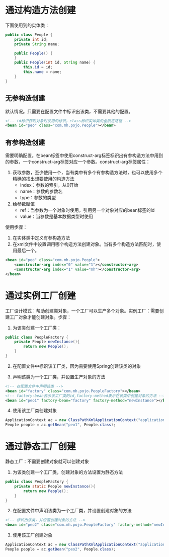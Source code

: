 # 通过构造方法创建
下面使用到的实体类：
```java
public class People {
    private int id;
    private String name;

    public People() {
    }
    public People(int id, String name) {
        this.id = id;
        this.name = name;
    }
}
```
## 无参构造创建
默认情况。只需要在配置文件中标识出该类，不需要其他的配置。
```xml
<!-- id标识获取对象时使用的标识，class标识实体类的全限定路径 -->
<bean id="peo" class="com.mh.pojo.People"></bean>
```
## 有参构造创建
需要明确配置。在bean标签中使用construct-arg标签标识出有参构造方法中用到的参数，一个construct-arg标签对应一个参数。construct-arg标签属性：
1. 获取参数，至少使用一个，当有类中有多个有参构造方法时，也可以使用多个精确的找出想要使用的构造方法
    * index：参数的索引，从0开始
    * name：参数的参数名
    * type：参数的类型
2. 给参数赋值
    * ref：当参数为一个对象时使用，引用另一个对象对应的bean标签的id
    * value：当参数是基本数据类型时使用

使用步骤：
1. 在实体类中定义有参构造方法
2. 在xml文件中设置调用哪个构造方法创建对象。当有多个构造方法匹配时，使用最后一个。
```xml
<bean id="peo" class="com.mh.pojo.People">
    <constructor-arg index="0" value="1"></constructor-arg>
    <constructor-arg index="1" value="mh"></constructor-arg>
</bean>
```

# 通过实例工厂创建
工厂设计模式：帮助创建类对象，一个工厂可以生产多个对象。实例工厂：需要创建工厂对象才能创建对象。步骤：
1. 为该类创建一个工厂类：
```java
public class PeopleFactory {
    private People newInstance(){
        return new People();
    }
}
```
2. 在配置文件中标识该工厂类，因为需要使用Spring创建该类的对象

3. 声明该类为一个工厂类，并设置生产对象的方法
```xml
<!-- 在配置文件中声明该类 -->
<bean id="factory" class="com.mh.pojo.PeopleFactory"></bean>
<!-- factory-bean表示该工厂类的id,factory-method表示在该类中创建对象的方法 -->
<bean id="peo1" factory-bean="factory" factory-method="newInstance"></bean>
```
4. 使用该工厂类创建对象
```java
ApplicationContext ac = new ClassPathXmlApplicationContext("applicationContext.xml");
People people = ac.getBean("peo1", People.class);
```

# 通过静态工厂创建
静态工厂：不需要创建对象就可以创建对象
1. 为该类创建一个工厂类，创建对象的方法设置为静态方法
```java
public class PeopleFactory {
    private static People newInstance(){
        return new People();
    }
}
```
2. 在配置文件中声明该类为一个工厂类，并设置创建对象的方法
```xml
<!-- 标识出该类，并设置创建对象的方法 -->
<bean id="peo2" class="com.mh.pojo.PeopleFactory" factory-method="newInstance"></bean>
```
3. 使用该工厂创建对象
```java
ApplicationContext ac = new ClassPathXmlApplicationContext("applicationContext.xml");
People people = ac.getBean("peo2", People.class);
```